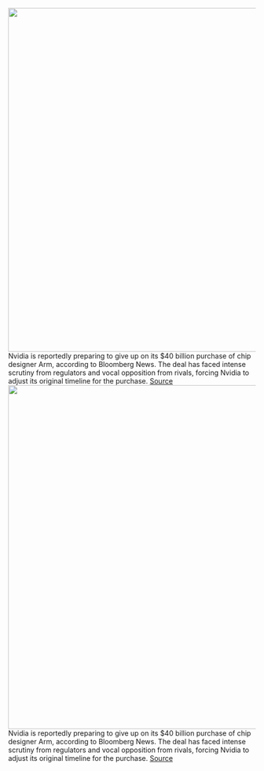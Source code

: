 <img src='https://cdn.vox-cdn.com/thumbor/c72VEoo5jxfvQECEFbLSep4cKVo=/0x0:3000x2000/1200x800/filters:focal(1260x760:1740x1240)/cdn.vox-cdn.com/uploads/chorus_image/image/70428879/957037038.10.jpg' width='700px' /><br/>
Nvidia is reportedly preparing to give up on its $40 billion purchase of chip designer Arm, according to Bloomberg News. The deal has faced intense scrutiny from regulators and vocal opposition from rivals, forcing Nvidia to adjust its original timeline for the purchase.
<a href='https://www.theverge.com/2022/1/25/22900456/nvidia-arm-acquisition-deal-trouble-regulator-worries-report'> Source <a/><img src='https://cdn.vox-cdn.com/thumbor/c72VEoo5jxfvQECEFbLSep4cKVo=/0x0:3000x2000/1200x800/filters:focal(1260x760:1740x1240)/cdn.vox-cdn.com/uploads/chorus_image/image/70428879/957037038.10.jpg' width='700px' /><br/>
Nvidia is reportedly preparing to give up on its $40 billion purchase of chip designer Arm, according to Bloomberg News. The deal has faced intense scrutiny from regulators and vocal opposition from rivals, forcing Nvidia to adjust its original timeline for the purchase.
<a href='https://www.theverge.com/2022/1/25/22900456/nvidia-arm-acquisition-deal-trouble-regulator-worries-report'> Source <a/>